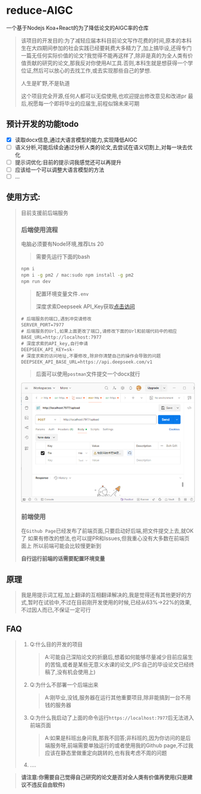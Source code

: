 # reduce-AIGC
一个基于Nodejs Koa+React的为了降低论文的AIGC率的仓库

> 该项目的开发目的:为了减轻应届本科目前论文写作花费的时间,原本的本科生在大四期间参加的社会实践已经要耗费大多精力了,加上搞毕设,还得专门一篇无任何实际价值的论文?我觉得不能再这样了,除非是真的为全人类有价值贡献的研究的论文,那我反对你使用AI工具.否则,本科生就是想获得一个学位证,然后可以放心的去找工作,或去实现那些自己的梦想.
>
> 人生是旷野,不是轨道
>
> 这个项目完全开源,任何人都可以无偿使用,也欢迎提出修改意见和改进pr
> 最后,祝愿每一个即将毕业的应届生,前程似锦未来可期

## 预计开发的功能todo

- [x] 读取docx信息,通过大语言模型的能力,实现降低AIGC
- [ ] 语义分析,可能后续会通过分析人类的论文,去尝试在语义切割上,对每一块去优化
- [ ] 提示词优化:目前的提示词我感觉还可以再提升
- [ ] 应该给一个可以调整大语言模型的方法
- [ ] ...

## 使用方式:

> 目前支援前后端服务
>
> ### 后端使用流程
>
> 电脑必须要有Node环境,推荐Lts 20
>
> > 需要先运行下面的bash
>
> ```bash
> npm i
> npm i -g pm2 / mac:sudo npm install -g pm2
> npm run dev
> ```
>
> > 配置环境变量文件`.env`
> >
> > 深度求索Deepseek API_Key获取[点击访问](https://platform.deepseek.com/usage)
>
> ```env
> # 后端服务的端口,遇到冲突请修改
> SERVER_PORT=7977
> # 后端服务的Url,如果上面更改了端口,请修改下面的Url和前端代码中的相应
> BASE_URL=http://localhost:7977
> # 深度求索的API_key,自行申请
> DEEPSEEK_API_KEY=sk-
> # 深度求索的访问地址,不要修改,除非你清楚自己的操作会导致的问题
> DEEPSEEK_API_BASE_URL=https://api.deepseek.com/v1
> ```
>
> > 后面可以使用`postman`文件提交一个docx就行
>
> ![](./images/Snipaste_2025-05-21_17-46-37.png)
>
> ### 前端使用
>
> 在`Github Page`已经发布了前端页面,只要启动好后端,把文件提交上去,就OK了
> 如果有修改的想法,也可以提PR和Issues,但我重心没有大多数在前端页面上
> 所以前端可能会比较慢更新到
>
> **自行运行前端的话需要配置环境变量**

## 原理

> 我是用提示词工程,加上翻译的互相翻译解决的,我是觉得还有其他更好的方式,暂时在试验中,不过在目前刚开发使用的时候,已经从63%->22%的效果,不过因人而已,不保证一定可行

## FAQ

> 1. Q:什么目的开发的项目
>
>    > A:可能自己深陷论文的折磨后,想着如何能够尽量减少目前应届生的苦恼,或者是某些无意义水课的论文,(PS:自己的毕设论文已经终稿了,没有机会使用上)
>
> 2. Q:为什么不部署一个后端出来
>
>    > A:刚毕业,没钱,服务器在运行其他重要项目,除非能搞到一台不用钱的服务器
>
> 3. Q:为什么我启动了上面的命令运行`https://localhost:7977`后无法进入前端页面
>
>    > A:如果是科班出身问我,那我不回答;非科班的,因为你访问的是后端服务呀,前端需要单独运行的或者使用我的Github page,不过我应该在静态里做重定向跳转的,也有我考虑不周的问题
>
> 4. ....



> **请注意:你需要自己觉得自己研究的论文是否对全人类有价值再使用(只是建议不违反自由软件)**

